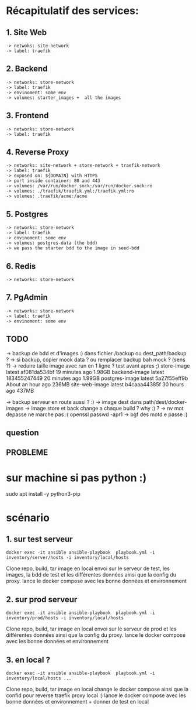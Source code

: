 # Récapitulatif des services:

## 1. Site Web

    -> netwoks: site-network
    -> label: traefik

## 2. Backend

    -> networks: store-network
    -> label: traefik
    -> envinoment: some env
    -> volumes: starter_images +  all the images

## 3. Frontend

    -> networks: store-network
    -> label: traefik

## 4. Reverse Proxy

    -> networks: site-network + store-network + traefik-network
    -> label: traefik
    -> exposed on: ${DOMAIN} with HTTPS
    -> port inside container: 80 and 443
    -> volumes: /var/run/docker.sock:/var/run/docker.sock:ro
    -> volumes: ./traefik/traefik.yml:/traefik.yml:ro
    -> volumes: .traefik/acme:/acme

## 5. Postgres

    -> networks: store-network
    -> label: traefik
    -> envinoment: some env
    -> volumes: postgres-data (the bdd)
    -> we pass the starter bdd to the image in seed-bdd

## 6. Redis

    -> networks: store-network

## 7. PgAdmin

    -> networks: store-network
    -> label: traefik
    -> envinoment: some env

## TODO
-> backup de bdd et d'images :) dans fichier /backup ou dest_path/backup ?
-> si backup, copier mook data ? ou remplacer backup bah mock ? (sens ?)
-> reduire taille image avec run en 1 ligne ? test avant apres ;)
store-image      latest    af081da534bf   19 minutes ago      1.98GB
backend-image    latest    183455247449   20 minutes ago      1.99GB
postgres-image   latest    5a27f55eff9b   About an hour ago   236MB
site-web-image   latest    b4caaa44385f   30 hours ago        437MB

-> backup serveur en route aussi ? :)
-> image dest dans path/dest/docker-images
-> image store et back  change a chaque build ? why :) ?
-> nv mot depasse ne marche pas :( openssl passwd -apr1
-> bgf des motd e passe :)
## question


## PROBLEME

# sur machine si pas python :)
sudo apt install -y python3-pip

# scénario

## 1. sur test serveur

```shell
docker exec -it ansible ansible-playbook  playbook.yml -i inventory/server/hosts -i inventory/local/hosts
```

Clone repo, build, tar image en local
envoi sur le serveur de test, les images,
la bdd de test et les différentes données ainsi que la config du proxy.
lance le docker compose avec les bonne données et environnement

## 2. sur prod serveur

```shell
docker exec -it ansible ansible-playbook  playbook.yml -i inventory/prod/hosts -i inventory/local/hosts
```

Clone repo, build, tar image en local
envoi sur le serveur de prod et les différentes données ainsi que la config du proxy.
lance le docker compose avec les bonne données et environnement

## 3. en local ?

```shell
docker exec -it ansible ansible-playbook  playbook.yml -i inventory/local/hosts ...
```

Clone repo, build, tar image en local
change le docker compose ainsi que la confid pour reverse traefik proxy local :)
lance le docker compose avec les bonne données et environnement + donner de test en local
